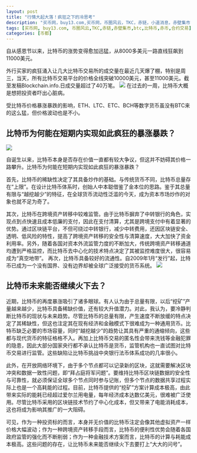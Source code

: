 ```yaml
---
layout: post
title: "行情大起大落！疯狂之下的冷思考"
description: "买币网，buy13.com,买币网，币圈风云，TKC，赤链，小道消息，赤壁集市，赤币"
tags: [买币网, buy13.com, 币圈风云,TKC,赤链,赤壁集市,btc,比特币,赤币,合约交易]
categories: [币都]
---
```

  自从感恩节以来，比特币的涨势变得愈加迅猛，从8000多美元一路直线狂飙到11000美元。
  
  外行买家的疯狂涌入让几大比特币交易所的成交量在最近几天爆了棚，特别是周三，当天，所有比特币交易平台的价格全线突破10000美元，甚至11000美元。截至发稿Blockchain.info.日成交量超过了40万笔。
<img src="http://utouu-web-test.oss-cn-hangzhou.aliyuncs.com/biiduuuser/1512097638199.jpg" />
  在过去的一周，比特币大概是想把投资者吓出心脏病。
  
  受比特币价格暴涨暴跌的影响，ETH、LTC、ETC、BCH等数字货币虽没有BTC来的这么猛，但价格波动也是不小。
<h2>比特币为何能在短期内实现如此疯狂的暴涨暴跌？</h2>
<img src="http://utouu-web-test.oss-cn-hangzhou.aliyuncs.com/biiduuuser/1512097657203.jpg" />
      
  自诞生以来，比特币本身是否存在价值一直都有较大争议，但这并不妨碍其价格一路攀升。比特币为何能在短期内实现如此疯狂的暴涨暴跌？
       
   首先，比特币的稀缺性决定了其具备炒作的基础。与传统货币不同，比特币总量存在“上限”。在设计比特币体系时，创始人中本聪借鉴了金本位的思路。鉴于其总量有限与“越挖越少”的特征，在全球货币流动性泛滥的今天，成为资本市场炒作的对象也就不足为奇了。
       
  其次，比特币在跨境资产转移中较难监管。由于比特币摒弃了中转银行的角色，实现点到点快速且成本低廉的支付，因此在支付清算，尤其是跨境支付中有着显著的优势。通过区块链平台，不但可绕过中转银行，减少中转费用，还因区块链安全、透明、低风险的特性，提高了跨境资产转移的安全性与清算速度，大大加快了资金利用率。另外，随着各国对资本外流监管力度的不断加大，传统跨境资产转移通道均遭到严格监控，而比特币去中心化的技术特点决定了其被监控难度很大，很容易成为“真空地带”。
再次，比特币具备较好的流通性。自2009年1月“发行”起，比特币已成为一个没有国界、没有边界却被全球广泛接受的货币系统。
<img src="http://utouu-web-test.oss-cn-hangzhou.aliyuncs.com/biiduuuser/1512097684844.jpg" />
<h2>比特币未来能否继续火下去？</h2>
       
  近期，比特币的再度暴涨吸引了诸多眼球。有人认为由于总量有限，以后“挖矿”产量越来越少，比特币具备稀缺价值，还有较大升值潜力。对此，我认为，要冷静判断比特币的现状与未来趋势。尽管比特币的总量有限，产生速度不断放缓的特点决定了其稀缺性，但这也注定其在现有经济和金融模式下很难成为一种通用货币。比特币缺乏必要的市场容量，同时“越挖越少”的趋势让其具有严重的通缩倾向，这些都与现代货币的特征格格不入。再加上比特币交易的匿名性会带来洗钱等金融犯罪的隐患，因此大部分国家央行都不承认比特币是货币，监管机构也一直试图对比特币交易进行监管。这些缺陷让比特币挑战中央银行法币体系成功的几率很小。
     
  此外，在开放网络环境下，由于多个节点都可以记录新的区块，这就需要解决区块冲突和数据一致性问题，即“拜占庭将军问题”。要维持比特币区块链数据的安全性与可靠性，就必须保证全球多个节点同时参与记账，但多个节点的数据共享过程实际上也是一个高耗能的过程。目前，比特币提供的“挖矿”方案计算成本极高，由此带来实际的能耗已经超过爱尔兰用电量，每年经济成本达数亿美元，很难被广泛使用。尽管比特币采用的区块链技术节约了中心化成本，但又带来了电能消耗成本，这也将成为影响其推广的一大阻碍。
       
  可见，作为一种投资标的而言，本身并无价值的比特币注定会像其他虚拟资产一样价格大幅波动；作为一种跨境资产转移手段而言，比特币的便利性优势会随着各国政府监管的强化而不断削弱；作为一种金融技术方案而言，比特币的计算与耗能成本极高。这些问题的存在，让比特币未来能否继续火下去要打上“大大的问号”。
